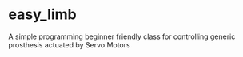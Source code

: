 # easy_limb
A simple programming beginner friendly class for controlling generic prosthesis actuated by Servo Motors
